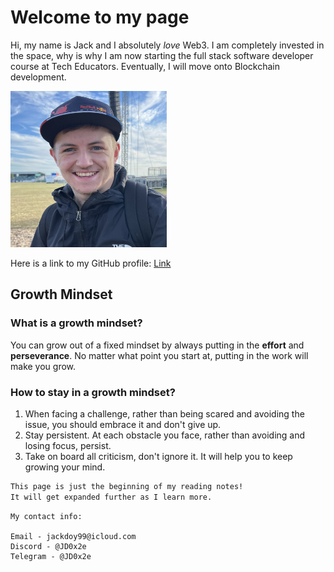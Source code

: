 # Welcome to my page
Hi, my name is Jack and I absolutely _love_ Web3. I am completely invested in the space, why is why I am now starting the full stack software developer course at Tech Educators. Eventually, I will move onto Blockchain development.

<img src="IMG_0121.jpeg" width="250" height="250">

Here is a link to my GitHub profile:
[Link](https://github.com/JDoy99)



## Growth Mindset
### What is a growth mindset?

You can grow out of a fixed mindset by always putting in the **effort** and **perseverance**. No matter what point you start at, putting in the work will make you grow.

### How to stay in a growth mindset?

1. When facing a challenge, rather than being scared and avoiding the issue, you should embrace it and don't give up.
2. Stay persistent. At each obstacle you face, rather than avoiding and losing focus, persist.
3. Take on board all criticism, don't ignore it. It will help you to keep growing your mind.


```markdown
This page is just the beginning of my reading notes!
It will get expanded further as I learn more.
```
```
My contact info:

Email - jackdoy99@icloud.com
Discord - @JD0x2e
Telegram - @JD0x2e
```


